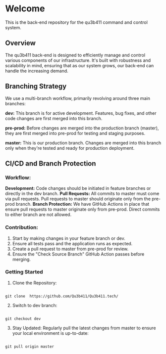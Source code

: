 
# Welcome

This is the back-end repository for the qu3b411 command and control system.

## Overview

The qu3b411 back-end is designed to efficiently manage and control various components of our infrastructure. It's built with robustness and scalability in mind, ensuring that as our system grows, our back-end can handle the increasing demand.

## Branching Strategy

We use a multi-branch workflow, primarily revolving around three main branches:


**dev:** This branch is for active development. Features, bug fixes, and other code changes are first merged into this branch.

**pre-prod:** Before changes are merged into the production branch (master), they are first merged into pre-prod for testing and staging purposes.

**master:** This is our production branch. Changes are merged into this branch only when they're tested and ready for production deployment.

## CI/CD and Branch Protection
### Workflow:

**Development:** Code changes should be initiated in feature branches or directly in the dev branch.
**Pull Requests:** All commits to master must come via pull requests. Pull requests to master should originate only from the pre-prod branch.
**Branch Protection:** We have GitHub Actions in place that ensure pull requests to master originate only from pre-prod. Direct commits to either branch are not allowed.

### Contribution:

   1.  Start by making changes in your feature branch or dev.
   2.  Ensure all tests pass and the application runs as expected.
   3.  Create a pull request to master from pre-prod for review.
   4.  Ensure the "Check Source Branch" GitHub Action passes before merging.

### Getting Started

   1.  Clone the Repository:

```

git clone  https://github.com/Qu3b411/Qu3b411.tech/
```

2.  Switch to dev branch:

```

git checkout dev
```

3. Stay Updated: Regularly pull the latest changes from master to ensure your local environment is up-to-date:

```

git pull origin master
```
